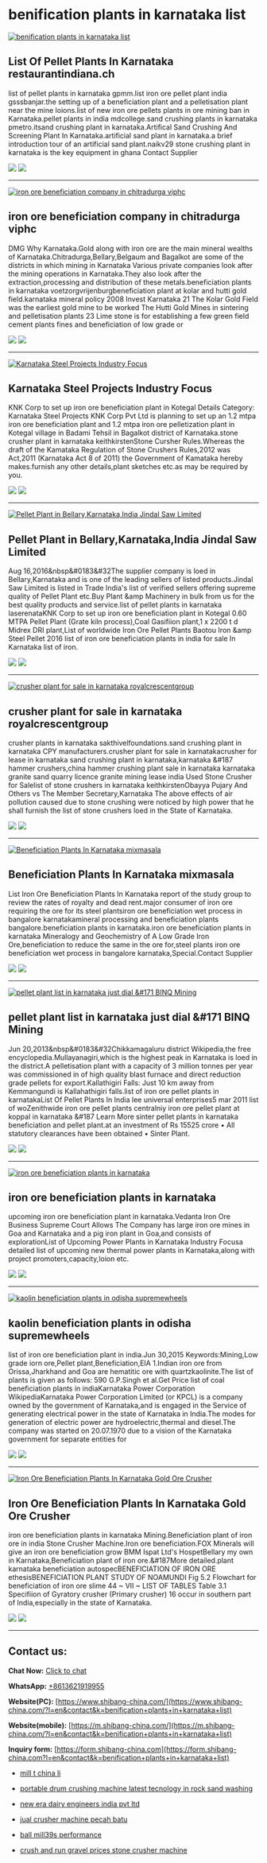 # benification plants in karnataka list

<a href="https://swt.shibang-china.com/?l=en&img&k=benification+plants+in+karnataka+list" target="_blank">![benification plants in karnataka list](http://static.shibang-china.com/all-800x300/1002.jpg)</a>

## List Of Pellet Plants In Karnataka restaurantindiana.ch
list of pellet plants in karnataka gpmm.list iron ore pellet plant india gsssbanjar.the setting up of a beneficiation plant and a pelletisation plant near the mine loions.list of new iron ore pellets plants in ore mining ban in Karnataka.pellet plants in india mdcollege.sand crushing plants in karnataka pmetro.itsand crushing plant in karnataka.Artifical Sand Crushing And Screening Plant In Karnataka.artificial sand plant in karnataka.a brief introduction tour of an artificial sand plant.naikv29 stone crushing plant in karnataka is the key equipment in ghana Contact Supplier


<a href="https://whatsapp.shibangsoft.com/WhatsApp.php" target="_blank" title="WhatsApp">![](http://static.shibang-china.com/icon/whatsapp.png)</a> <a href="https://swt.shibang-china.com/?l=en&icon&k=benification+plants+in+karnataka+list" target="_blank">![](http://static.shibang-china.com/icon/chat-en.png)</a>

---

<a href="https://swt.shibang-china.com/?l=en&img&k=benification+plants+in+karnataka+list" target="_blank">![iron ore beneficiation company in chitradurga viphc](http://static.shibang-china.com/all-800x300/804.jpg)</a>

## iron ore beneficiation company in chitradurga viphc
DMG Why Karnataka.Gold along with iron ore are the main mineral wealths of Karnataka.Chitradurga,Bellary,Belgaum and Bagalkot are some of the districts in which mining in Karnataka Various private companies look after the mining operations in Karnataka.They also look after the extraction,processing and distribution of these metals.beneficiation plants in karnataka voetzorgvrijenburgbeneficiation plant at kolar and hutti gold field.karnataka mineral policy 2008 Invest Karnataka 21 The Kolar Gold Field was the earliest gold mine to be worked The Hutti Gold Mines in sintering and pelletisation plants 23 Lime stone is for establishing a few green field cement plants fines and beneficiation of low grade or


<a href="https://whatsapp.shibangsoft.com/WhatsApp.php" target="_blank" title="WhatsApp">![](http://static.shibang-china.com/icon/whatsapp.png)</a> <a href="https://swt.shibang-china.com/?l=en&icon&k=benification+plants+in+karnataka+list" target="_blank">![](http://static.shibang-china.com/icon/chat-en.png)</a>

---

<a href="https://swt.shibang-china.com/?l=en&img&k=benification+plants+in+karnataka+list" target="_blank">![Karnataka Steel Projects Industry Focus](http://static.shibang-china.com/all-800x300/1158.jpg)</a>

## Karnataka Steel Projects Industry Focus
KNK Corp to set up iron ore beneficiation plant in Kotegal Details Category: Karnataka Steel Projects KNK Corp Pvt Ltd is planning to set up an 1.2 mtpa iron ore beneficiation plant and 1.2 mtpa iron ore pelletization plant in Kotegal village in Badami Tehsil in Bagalkot district of Karnataka.stone crusher plant in karnataka keithkirstenStone Cursher Rules.Whereas the draft of the Kamataka Regulation of Stone Crushers Rules,2012 was Act,2011 (Karnataka Act 8 of 2011) the Government of Kamataka hereby makes.furnish any other details,plant sketches etc.as may be required by you.


<a href="https://whatsapp.shibangsoft.com/WhatsApp.php" target="_blank" title="WhatsApp">![](http://static.shibang-china.com/icon/whatsapp.png)</a> <a href="https://swt.shibang-china.com/?l=en&icon&k=benification+plants+in+karnataka+list" target="_blank">![](http://static.shibang-china.com/icon/chat-en.png)</a>

---

<a href="https://swt.shibang-china.com/?l=en&img&k=benification+plants+in+karnataka+list" target="_blank">![Pellet Plant in Bellary,Karnataka,India Jindal Saw Limited](http://static.shibang-china.com/all-800x300/1398.jpg)</a>

## Pellet Plant in Bellary,Karnataka,India Jindal Saw Limited
Aug 16,2016&nbsp&#0183&#32The supplier company is loed in Bellary,Karnataka and is one of the leading sellers of listed products.Jindal Saw Limited is listed in Trade India's list of verified sellers offering supreme quality of Pellet Plant etc.Buy Plant &amp Machinery in bulk from us for the best quality products and service.list of pellet plants in karnataka laserenataKNK Corp to set up iron ore beneficiation plant in Kotegal 0.60 MTPA Pellet Plant (Grate kiln process),Coal Gasifiion plant,1 x 2200 t d Midrex DRI plant,List of worldwide Iron Ore Pellet Plants Baotou Iron &amp Steel Pellet 2016 list of iron ore beneficiation plants in india for sale In Karnataka list of iron.


<a href="https://whatsapp.shibangsoft.com/WhatsApp.php" target="_blank" title="WhatsApp">![](http://static.shibang-china.com/icon/whatsapp.png)</a> <a href="https://swt.shibang-china.com/?l=en&icon&k=benification+plants+in+karnataka+list" target="_blank">![](http://static.shibang-china.com/icon/chat-en.png)</a>

---

<a href="https://swt.shibang-china.com/?l=en&img&k=benification+plants+in+karnataka+list" target="_blank">![crusher plant for sale in karnataka royalcrescentgroup](http://static.shibang-china.com/all-800x300/389.jpg)</a>

## crusher plant for sale in karnataka royalcrescentgroup
crusher plants in karnataka sakthivelfoundations.sand crushing plant in karnataka CPY manufacturers.crusher plant for sale in karnatakacrusher for lease in karnataka sand crushing plant in karnataka,karnataka &#187 hammer crushers,china hammer crushing plant sale in karnataka karnataka granite sand quarry licence granite mining lease india Used Stone Crusher for Salelist of stone crushers in karnataka keithkirstenObayya Pujary And Others vs The Member Secretary,Karnataka The above effects of air pollution caused due to stone crushing were noticed by high power that he shall furnish the list of stone crushers loed in the State of Karnataka.


<a href="https://whatsapp.shibangsoft.com/WhatsApp.php" target="_blank" title="WhatsApp">![](http://static.shibang-china.com/icon/whatsapp.png)</a> <a href="https://swt.shibang-china.com/?l=en&icon&k=benification+plants+in+karnataka+list" target="_blank">![](http://static.shibang-china.com/icon/chat-en.png)</a>

---

<a href="https://swt.shibang-china.com/?l=en&img&k=benification+plants+in+karnataka+list" target="_blank">![Beneficiation Plants In Karnataka mixmasala](http://static.shibang-china.com/all-800x300/1071.jpg)</a>

## Beneficiation Plants In Karnataka mixmasala
List Iron Ore Beneficiation Plants In Karnataka report of the study group to review the rates of royalty and dead rent.major consumer of iron ore requiring the ore for its steel plantsiron ore beneficiation wet process in bangalore karnatakamineral processing and beneficiation plants bangalore.beneficiation plants in karnataka.iron ore beneficiation plants in karnataka Mineralogy and Geochemistry of A Low Grade Iron Ore,beneficiation to reduce the same in the ore for,steel plants iron ore beneficiation wet process in bangalore karnataka,Special.Contact Supplier


<a href="https://whatsapp.shibangsoft.com/WhatsApp.php" target="_blank" title="WhatsApp">![](http://static.shibang-china.com/icon/whatsapp.png)</a> <a href="https://swt.shibang-china.com/?l=en&icon&k=benification+plants+in+karnataka+list" target="_blank">![](http://static.shibang-china.com/icon/chat-en.png)</a>

---

<a href="https://swt.shibang-china.com/?l=en&img&k=benification+plants+in+karnataka+list" target="_blank">![pellet plant list in karnataka just dial &#171 BINQ Mining](http://static.shibang-china.com/all-800x300/1522.jpg)</a>

## pellet plant list in karnataka just dial &#171 BINQ Mining
Jun 20,2013&nbsp&#0183&#32Chikkamagaluru district Wikipedia,the free encyclopedia.Mullayanagiri,which is the highest peak in Karnataka is loed in the district.A pelletisation plant with a capacity of 3 million tonnes per year was commissioned in of high quality blast furnace and direct reduction grade pellets for export.Kallathigiri Falls: Just 10 km away from Kemmangundi is Kallahathigiri falls.list of iron ore pellet plants in karnatakaList Of Pellet Plants In India lee universal enterprises5 mar 2011 list of woZenithwide iron ore pellet plants centralniy iron ore pellet plant at koppal in karnataka &#187 Learn More sinter pellet plants in karnataka beneficiation and pellet plant.at an investment of Rs 15525 crore • All statutory clearances have been obtained • Sinter Plant.


<a href="https://whatsapp.shibangsoft.com/WhatsApp.php" target="_blank" title="WhatsApp">![](http://static.shibang-china.com/icon/whatsapp.png)</a> <a href="https://swt.shibang-china.com/?l=en&icon&k=benification+plants+in+karnataka+list" target="_blank">![](http://static.shibang-china.com/icon/chat-en.png)</a>

---

<a href="https://swt.shibang-china.com/?l=en&img&k=benification+plants+in+karnataka+list" target="_blank">![iron ore beneficiation plants in karnataka](http://static.shibang-china.com/all-800x300/1432.jpg)</a>

## iron ore beneficiation plants in karnataka
upcoming iron ore beneficiation plant in karnataka.Vedanta Iron Ore Business Supreme Court Allows The Company has large iron ore mines in Goa and Karnataka and a pig iron plant in Goa,and consists of explorationList of Upcoming Power Plants in Karnataka Industry Focusa detailed list of upcoming new thermal power plants in Karnataka,along with project promoters,capacity,loion etc.


<a href="https://whatsapp.shibangsoft.com/WhatsApp.php" target="_blank" title="WhatsApp">![](http://static.shibang-china.com/icon/whatsapp.png)</a> <a href="https://swt.shibang-china.com/?l=en&icon&k=benification+plants+in+karnataka+list" target="_blank">![](http://static.shibang-china.com/icon/chat-en.png)</a>

---

<a href="https://swt.shibang-china.com/?l=en&img&k=benification+plants+in+karnataka+list" target="_blank">![kaolin beneficiation plants in odisha supremewheels](http://static.shibang-china.com/all-800x300/1159.jpg)</a>

## kaolin beneficiation plants in odisha supremewheels
list of iron ore beneficiation plant in india.Jun 30,2015 Keywords:Mining,Low grade iorn ore,Pellet plant,Beneficiation,EIA 1.Indian iron ore from Orissa,Jharkhand and Goa are hematitic ore with quartzkaolinite.The list of plants is given as follows: 590 G.P.Singh et al.Get Price list of coal beneficiation plants in indiaKarnataka Power Corporation WikipediaKarnataka Power Corporation Limited (or KPCL) is a company owned by the government of Karnataka,and is engaged in the Service of generating electrical power in the state of Karnataka in India.The modes for generation of electric power are hydroelectric,thermal and diesel.The company was started on 20.07.1970 due to a vision of the Karnataka government for separate entities for


<a href="https://whatsapp.shibangsoft.com/WhatsApp.php" target="_blank" title="WhatsApp">![](http://static.shibang-china.com/icon/whatsapp.png)</a> <a href="https://swt.shibang-china.com/?l=en&icon&k=benification+plants+in+karnataka+list" target="_blank">![](http://static.shibang-china.com/icon/chat-en.png)</a>

---

<a href="https://swt.shibang-china.com/?l=en&img&k=benification+plants+in+karnataka+list" target="_blank">![Iron Ore Beneficiation Plants In Karnataka Gold Ore Crusher](http://static.shibang-china.com/all-800x300/342.jpg)</a>

## Iron Ore Beneficiation Plants In Karnataka Gold Ore Crusher
iron ore beneficiation plants in karnataka Mining.Beneficiation plant of iron ore in india Stone Crusher Machine.Iron ore beneficiation.FOX Minerals will give an iron ore beneficiation grow BMM Ispat Ltd's HospetBellary my own in Karnataka,Beneficiation plant of iron ore.&#187More detailed.plant karnataka beneficiation autospecBENEFICIATION OF IRON ORE ethesisBENEFICIATION PLANT STUDY OF NOAMUNDI Fig 5.2 Flowchart for beneficiation of iron ore slime 44 ~ VII ~ LIST OF TABLES Table 3.1 Specifiion of Gyratory crusher (Primary crusher) 16 occur in southern part of India,especially in the state of Karnataka.


<a href="https://whatsapp.shibangsoft.com/WhatsApp.php" target="_blank" title="WhatsApp">![](http://static.shibang-china.com/icon/whatsapp.png)</a> <a href="https://swt.shibang-china.com/?l=en&icon&k=benification+plants+in+karnataka+list" target="_blank">![](http://static.shibang-china.com/icon/chat-en.png)</a>

---
## Contact us:

**Chat Now:** [Click to chat](https://swt.shibang-china.com?l=en&contact&k=benification+plants+in+karnataka+list)

**WhatsApp:**  [+8613621919955](https://whatsapp.shibangsoft.com/WhatsApp.php)

**Website(PC):** [https://www.shibang-china.com/](https://www.shibang-china.com/?l=en&contact&k=benification+plants+in+karnataka+list)

**Website(mobile):** [https://m.shibang-china.com/](https://m.shibang-china.com/?l=en&contact&k=benification+plants+in+karnataka+list)

**Inquiry form:** [https://form.shibang-china.com](https://form.shibang-china.com?l=en&contact&k=benification+plants+in+karnataka+list)

* [mill t china li](../122/mill%20t%20china%20li.md)

* [portable drum crushing machine latest tecnology in rock sand washing](../111/portable%20drum%20crushing%20machine%20latest%20tecnology%20in%20rock%20sand%20washing.md)

* [new era dairy engineers india pvt ltd](../112/new%20era%20dairy%20engineers%20india%20pvt%20ltd.md)

* [jual crusher machine pecah batu](../116/jual%20crusher%20machine%20pecah%20batu.md)

* [ball mill39s performance](../112/ball%20mill39s%20performance.md)

* [crush and run gravel prices stone crusher machine](../119/crush%20and%20run%20gravel%20prices%20stone%20crusher%20machine.md)